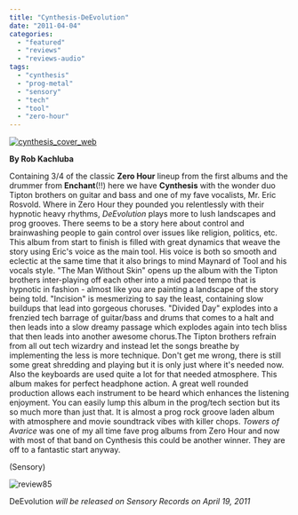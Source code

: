 ```yaml
---
title: "Cynthesis-DeEvolution"
date: "2011-04-04"
categories: 
  - "featured"
  - "reviews"
  - "reviews-audio"
tags: 
  - "cynthesis"
  - "prog-metal"
  - "sensory"
  - "tech"
  - "tool"
  - "zero-hour"
---
```


[![](http://www.hellbound.ca/wp-content/uploads/2011/04/cynthesis_cover_web.jpg "cynthesis_cover_web")](http://www.hellbound.ca/wp-content/uploads/2011/04/cynthesis_cover_web.jpg)

**By Rob Kachluba**

Containing 3/4 of the classic **Zero Hour** lineup from the first albums and the drummer from **Enchant**(!!) here we have **Cynthesis** with the wonder duo Tipton brothers on guitar and bass and one of my fave vocalists, Mr. Eric Rosvold. Where in Zero Hour they pounded you relentlessly with their hypnotic heavy rhythms, _DeEvolution_ plays more to lush landscapes and prog grooves. There seems to be a story here about control and brainwashing people to gain control over issues like religion, politics, etc. This album from start to finish is filled with great dynamics that weave the story using Eric's voice as the main tool. His voice is both so smooth and eclectic at the same time that it also brings to mind Maynard of Tool and his vocals style. "The Man Without Skin" opens up the album with the Tipton brothers inter-playing off each other into a mid paced tempo that is hypnotic in fashion - almost like you are painting a landscape of the story being told. "Incision" is mesmerizing to say the least, containing slow buildups that lead into gorgeous choruses. "Divided Day" explodes into a frenzied tech barrage of guitar/bass and drums that comes to a halt and then leads into a slow dreamy passage which explodes again into tech bliss that then leads into another awesome chorus.The Tipton brothers refrain from all out tech wizardry and instead let the songs breathe by implementing the less is more technique. Don't get me wrong, there is still some great shredding and playing but it is only just where it's needed now. Also the keyboards are used quite a lot for that needed atmosphere. This album makes for perfect headphone action. A great well rounded production allows each instrument to be heard which enhances the listening enjoyment. You can easily lump this album in the prog/tech section but its so much more than just that. It is almost a prog rock groove laden album with atmosphere and movie soundtrack vibes with killer chops. _Towers of Avarice_ was one of my all time fave prog albums from Zero Hour and now with most of that band on Cynthesis this could be another winner. They are off to a fantastic start anyway.

(Sensory)

![](http://www.hellbound.ca/wp-content/uploads/2009/08/review85.png "review85")

DeEvolution _will be released on Sensory Records on April 19, 2011_
